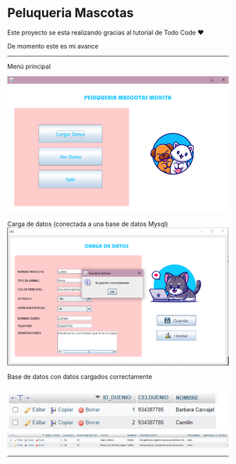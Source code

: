 # Peluqueria Mascotas

Este proyecto se esta realizando gracias al tutorial de Todo Code ♥

De momento este es mi avance 
<hr>
Menú principal 


![](https://github.com/BarbaraCarvajal/peluqueria-mascotas/blob/master/1.PNG)

Carga de datos (conectada a una base de datos Mysql)
![](https://github.com/BarbaraCarvajal/peluqueria-mascotas/blob/master/3.PNG)

Base de datos con datos cargados correctamente 

![](https://github.com/BarbaraCarvajal/peluqueria-mascotas/blob/master/4.PNG)
![](https://github.com/BarbaraCarvajal/peluqueria-mascotas/blob/master/5.PNG)

<hr>

